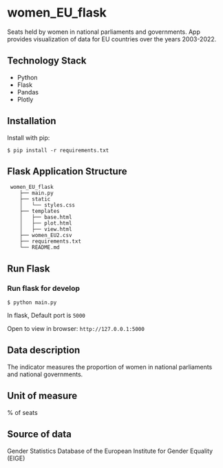 # women_EU_flask

Seats held by women in national parliaments and governments.
App provides visualization of data for EU countries over the years 2003-2022.

## Technology Stack
- Python
- Flask
- Pandas
- Plotly

## Installation
Install with pip:

```
$ pip install -r requirements.txt
```

## Flask Application Structure 
```
 women_EU_flask
    ├── main.py
    ├── static
    │   └── styles.css
    ├── templates
    │   ├── base.html
    │   ├── plot.html
    │   ├── view.html
    ├── women_EU2.csv
    ├── requirements.txt
    └── README.md
```

## Run Flask
### Run flask for develop
```
$ python main.py
```
In flask, Default port is `5000`

Open to view in browser: `http://127.0.0.1:5000`

## Data description
The indicator measures the proportion of women in national parliaments and national governments.

## Unit of measure
% of seats

## Source of data
Gender Statistics Database of the European Institute for Gender Equality (EIGE)
